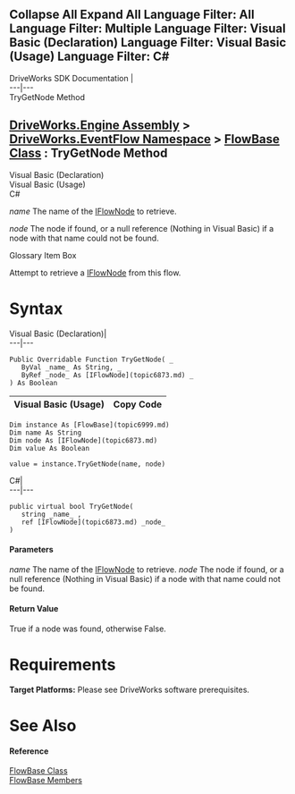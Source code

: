        

 Collapse All Expand All  Language Filter: All  Language Filter: Multiple  Language Filter: Visual Basic (Declaration) Language Filter: Visual Basic (Usage) Language Filter: C#  
---  
DriveWorks SDK Documentation  |   
---|---  
TryGetNode Method   
  
[DriveWorks.Engine Assembly](topic2156.md) > [DriveWorks.EventFlow Namespace](topic6871.md) > [FlowBase Class](topic6999.md) : TryGetNode Method  
---  
  
Visual Basic (Declaration)    
Visual Basic (Usage)    
C# 

_name_
    The name of the [IFlowNode](topic6873.md) to retrieve.

_node_
    The node if found, or a null reference (Nothing in Visual Basic) if a node with that name could not be found.

Glossary Item Box

Attempt to retrieve a [IFlowNode](topic6873.md) from this flow. 

# Syntax

Visual Basic (Declaration)|   
---|---  
      
    
    Public Overridable Function TryGetNode( _
       ByVal _name_ As String, _
       ByRef _node_ As [IFlowNode](topic6873.md) _
    ) As Boolean  
  
Visual Basic (Usage)| Copy Code  
---|---  
      
    
    Dim instance As [FlowBase](topic6999.md)
    Dim name As String
    Dim node As [IFlowNode](topic6873.md)
    Dim value As Boolean
     
    value = instance.TryGetNode(name, node)  
  
C#|   
---|---  
      
    
    public virtual bool TryGetNode( 
       string _name_ ,
       ref [IFlowNode](topic6873.md) _node_
    )  
  
#### Parameters

 _name_
    The name of the [IFlowNode](topic6873.md) to retrieve.
_node_
    The node if found, or a null reference (Nothing in Visual Basic) if a node with that name could not be found.

#### Return Value

True if a node was found, otherwise False.

# Requirements

**Target Platforms:** Please see DriveWorks software prerequisites.

# See Also

#### Reference

[FlowBase Class](topic6999.md)   
[FlowBase Members](topic7000.md)


